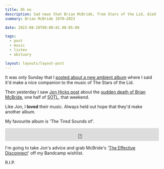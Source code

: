 ```yaml
---
title: Oh no
description: Sad news that Brian McBride, from Stars of the Lid, died
summary: Brian McBride 1970–2023

date: 2023-08-29T00:00:01.00-05:00

tags:
  - post
  - music
  - listen
  - obituary

layout: layouts/layout-post
---
```

It was only Sunday that I <a href="/posts/2023-08-27-listen-vegas-dust/" title="">posted about a new ambient album</a> where I said it'd make a nice companion to the music of The Stars of the Lid.

Then yesterday I saw <a href="https://hicks.design/journal/brian-mcbride-1970-2023" title="">Jon Hicks post</a> about the <a href="https://www.instagram.com/p/CwdDLnWtCO-/" title="official instagram post">sudden death of Brian McBride</a>, one half of <abbr title="Stars of the Lid">SOTL</abbr>, that weekend.

Like Jon, I <strong>loved</strong> their music. Always held out hope that they'd make another album.

My favourite album is 'The Tired Sounds of'.

<iframe style="border: 0; width: 100%; height: 42px;" src="https://bandcamp.com/EmbeddedPlayer/album=4250292041/size=small/bgcol=ffffff/linkcol=0687f5/track=4038927639/transparent=true/" seamless><a href="https://starsofthelid.bandcamp.com/album/the-tired-sounds-of">The Tired Sounds of by Stars of the Lid</a></iframe>

I'm going to take Jon's advice and grab McBride's '<a href="https://starsofthelid.bandcamp.com/album/the-effective-disconnect" title="Bandcamp page">The Effective Disconnect</a>' off my Bandcamp wishlist.

R.I.P.